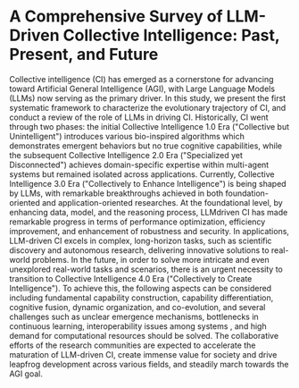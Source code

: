 # A Comprehensive Survey of LLM-Driven Collective Intelligence: Past, Present, and Future
Collective intelligence (CI) has emerged as a cornerstone for advancing toward Artificial General Intelligence (AGI), with Large Language Models (LLMs) now serving as the primary driver. In this study, we present the first systematic framework to characterize the evolutionary trajectory of CI, and conduct a review of the role of LLMs in driving CI. Historically, CI went through two phases: the initial Collective Intelligence 1.0 Era ("Collective but Unintelligent") introduces various bio-inspired algorithms which demonstrates emergent behaviors but no true cognitive capabilities, while the subsequent Collective Intelligence 2.0 Era ("Specialized yet Disconnected") achieves domain-specific expertise within multi-agent systems but remained isolated across applications. Currently, Collective Intelligence 3.0 Era ("Collectively to Enhance Intelligence") is being shaped by LLMs, with remarkable breakthroughs achieved in both foundation-oriented and application-oriented researches. At the foundational level, by enhancing data, model, and the reasoning process, LLMdriven CI has made remarkable progress in terms of performance optimization, efficiency improvement, and enhancement of robustness and security. In applications, LLM-driven CI excels in complex, long-horizon tasks, such as scientific discovery and autonomous research, delivering innovative solutions to real-world problems. In the future, in order to solve more intricate and even unexplored real-world tasks and scenarios, there is an urgent necessity to transition to Collective Intelligence 4.0 Era ("Collectively to Create Intelligence"). To achieve this, the following aspects can be considered including fundamental capability construction, capability differentiation, cognitive fusion, dynamic organization, and co-evolution, and several challenges such as unclear emergence mechanisms, bottlenecks in continuous learning, interoperability issues among systems , and high demand for computational resources should be solved. The collaborative efforts of the research communities are expected to accelerate the maturation of LLM-driven CI, create immense value for society and drive leapfrog development across various fields, and steadily march towards the AGI goal.
